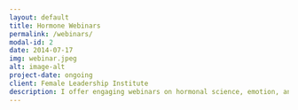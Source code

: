 ```yaml
---
layout: default
title: Hormone Webinars 
permalink: /webinars/
modal-id: 2
date: 2014-07-17
img: webinar.jpeg
alt: image-alt
project-date: ongoing
client: Female Leadership Institute
description: I offer engaging webinars on hormonal science, emotion, and mental health for academic, public, and corporate audiences.
---
```

